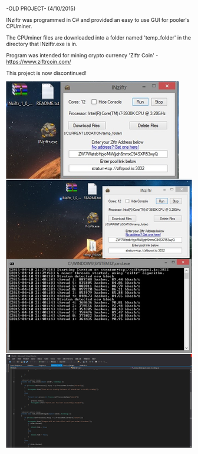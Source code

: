 -OLD PROJECT- (4/10/2015)

INziftr was programmed in C# and provided an easy to use GUI for pooler's CPUminer.

The CPUminer files are downloaded into a folder named 'temp_folder' in the directory that INziftr.exe is in.

Program was intended for mining crypto currency 'Ziftr Coin' - https://www.ziftrcoin.com/ 

This project is now discontinued!


![ScreenShot](https://github.com/aaprather/INziftr/blob/master/ss1.jpg)
![ScreenShot](https://github.com/aaprather/INziftr/blob/master/ss2.jpg)
![ScreenShot](https://github.com/aaprather/INziftr/blob/master/ss3.jpg)
